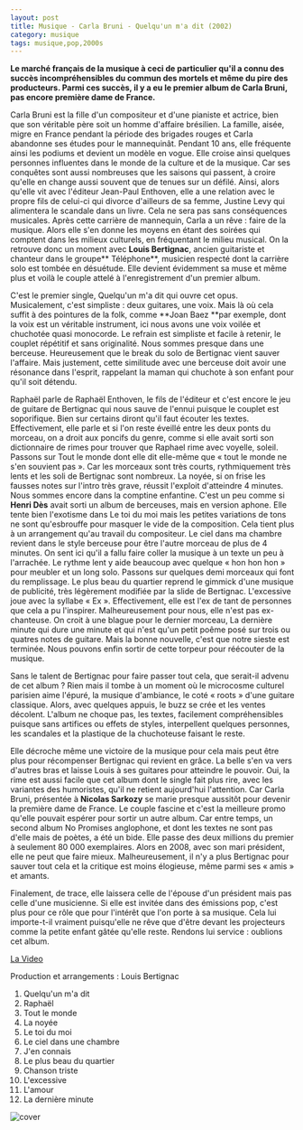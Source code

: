 ```yaml
---
layout: post
title: Musique - Carla Bruni - Quelqu'un m'a dit (2002)
category: musique
tags: musique,pop,2000s
---
```


**Le marché français de la musique à ceci de particulier qu'il a connu des succès incompréhensibles du commun des mortels et même du pire des producteurs. Parmi ces succès, il y a eu le premier album de Carla Bruni, pas encore première dame de France.**

Carla Bruni est la fille d'un compositeur et d'une pianiste et actrice, bien que son véritable père soit un homme d'affaire brésilien. La famille, aisée, migre en France pendant la période des brigades rouges et Carla abandonne ses études pour le mannequinât. Pendant 10 ans, elle fréquente ainsi les podiums et devient un modèle en vogue. Elle croise ainsi quelques personnes influentes dans le monde de la culture et de la musique. Car ses conquêtes sont aussi nombreuses que les saisons qui passent, à croire qu'elle en change aussi souvent que de tenues sur un défilé. Ainsi, alors qu'elle vit avec l'éditeur Jean-Paul Enthoven, elle a une relation avec le propre fils de celui-ci qui divorce d'ailleurs de sa femme, Justine Levy qui alimentera le scandale dans un livre. Cela ne sera pas sans conséquences musicales. Après cette carrière de mannequin, Carla a un rêve : faire de la musique. Alors elle s'en donne les moyens en étant des soirées qui comptent dans les milieux culturels, en fréquentant le milieu musical. On la retrouve donc un moment avec **Louis Bertignac**, ancien guitariste et chanteur dans le groupe** Téléphone**, musicien respecté dont la carrière solo est tombée en désuétude. Elle devient évidemment sa muse et même plus et voilà le couple attelé à l'enregistrement d'un premier album.

C'est le premier single, Quelqu'un m'a dit qui ouvre cet opus. Musicalement, c'est simpliste : deux guitares, une voix. Mais là où cela suffit à des pointures de la folk, comme **Joan Baez **par exemple, dont la voix est un véritable instrument, ici nous avons une voix voilée et chuchotée quasi monocorde. Le refrain est simpliste et facile à retenir, le couplet répétitif et sans originalité. Nous sommes presque dans une berceuse. Heureusement que le break du solo de Bertignac vient sauver l'affaire. Mais justement, cette similitude avec une berceuse doit avoir une résonance dans l'esprit, rappelant la maman qui chuchote à son enfant pour qu'il soit détendu.

Raphaël parle de Raphaël Enthoven, le fils de l'éditeur et c'est encore le jeu de guitare de Bertignac qui nous sauve de l'ennui puisque le couplet est soporifique. Bien sur certains diront qu'il faut écouter les textes. Effectivement, elle parle et si l'on reste éveillé entre les deux ponts du morceau, on a droit aux poncifs du genre, comme si elle avait sorti son dictionnaire de rimes pour trouver que Raphael rime avec voyelle, soleil. Passons sur Tout le monde dont elle dit elle-même que « tout le monde ne s'en souvient pas ». Car les morceaux sont très courts, rythmiquement très lents et les soli de Bertignac sont nombreux. La noyée, si on frise les fausses notes sur l'intro très grave, réussit l'exploit d'atteindre 4 minutes. Nous sommes encore dans la comptine enfantine. C'est un peu comme si **Henri Dès** avait sorti un album de berceuses, mais en version aphone. Elle tente bien l'exotisme dans Le toi du moi mais les petites variations de tons ne sont qu'esbrouffe pour masquer le vide de la composition. Cela tient plus à un arrangement qu'au travail du compositeur. Le ciel dans ma chambre revient dans le style berceuse pour être l'autre morceau de plus de 4 minutes. On sent ici qu'il a fallu faire coller la musique à un texte un peu à l'arrachée. Le rythme lent y aide beaucoup avec quelque « hon hon hon » pour meubler et un long solo. Passons sur quelques demi morceaux qui font du remplissage. Le plus beau du quartier reprend le gimmick d'une musique de publicité, très légèrement modifiée par la slide de Bertignac. L'excessive joue avec la syllabe « Ex ». Effectivement, elle est l'ex de tant de personnes que cela a pu l'inspirer. Malheureusement pour nous, elle n'est pas ex-chanteuse. On croit à une blague pour le dernier morceau, La dernière minute qui dure une minute et qui n'est qu'un petit poême posé sur trois ou quatres notes de guitare. Mais la bonne nouvelle, c'est que notre sieste est terminée. Nous pouvons enfin sortir de cette torpeur pour réécouter de la musique.

Sans le talent de Bertignac pour faire passer tout cela, que serait-il advenu de cet album ? Rien mais il tombe à un moment où le microcosme culturel parisien aime l'épuré, la musique d'ambiance, le coté « roots » d'une guitare classique. Alors, avec quelques appuis, le buzz se crée et les ventes décolent. L'album ne choque pas, les textes, facilement compréhensibles puisque sans artifices ou effets de styles, interpellent quelques personnes, les scandales et la plastique de la chuchoteuse faisant le reste.

Elle décroche même une victoire de la musique pour cela mais peut être plus pour récompenser Bertignac qui revient en grâce. La belle s'en va vers d'autres bras et laisse Louis à ses guitares pour atteindre le pouvoir. Oui, la rime est aussi facile que cet album dont le single fait plus rire, avec les variantes des humoristes, qu'il ne retient aujourd'hui l'attention. Car Carla Bruni, présentée à **Nicolas Sarkozy** se marie presque aussitôt pour devenir la première dame de France. Le couple fascine et c'est la meilleure promo qu'elle pouvait espérer pour sortir un autre album. Car entre temps, un second album No Promises anglophone, et dont les textes ne sont pas d'elle mais de poètes, a été un bide. Elle passe des deux millions du premier à seulement 80 000 exemplaires. Alors en 2008, avec son mari président, elle ne peut que faire mieux. Malheureusement, il n'y a plus Bertignac pour sauver tout cela et la critique est moins élogieuse, même parmi ses « amis » et amants.

Finalement, de trace, elle laissera celle de l'épouse d'un président mais pas celle d'une musicienne. Si elle est invitée dans des émissions pop, c'est plus pour ce rôle que pour l'intérêt que l'on porte à sa musique. Cela lui importe-t-il vraiment puisqu'elle ne rêve que d'être devant les projecteurs comme la petite enfant gâtée qu'elle reste. Rendons lui service : oublions cet album.

[La Video](https://www.youtube.com/watch?v=XvyMG0z0FZY)

Production et arrangements : Louis Bertignac

1. Quelqu'un m'a dit
2. Raphaël
3. Tout le monde
4. La noyée
5. Le toi du moi
6. Le ciel dans une chambre
7. J'en connais
8. Le plus beau du quartier
9. Chanson triste
10. L'excessive
11. L'amour
12. La dernière minute

![cover](https://hebdozic.files.wordpress.com/2014/11/brunidit.jpg?w=300&h=200&crop=1)

